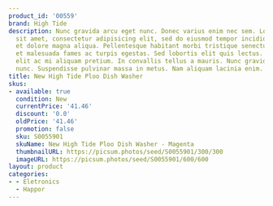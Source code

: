 ```yaml
---
product_id: '00559'
brand: High Tide
description: Nunc gravida arcu eget nunc. Donec varius enim nec sem. Lorem ipsum dolor
  sit amet, consectetur adipisicing elit, sed do eiusmod tempor incididunt ut labore
  et dolore magna aliqua. Pellentesque habitant morbi tristique senectus et netus
  et malesuada fames ac turpis egestas. Sed lobortis elit quis lectus. Integer quis
  elit ac mi aliquam pretium. In convallis tellus a mauris. Nunc gravida arcu eget
  nunc. Suspendisse pulvinar massa in metus. Nam aliquam lacinia enim.
title: New High Tide Ploo Dish Washer
skus:
- available: true
  condition: New
  currentPrice: '41.46'
  discount: '0.0'
  oldPrice: '41.46'
  promotion: false
  sku: S0055901
  skuName: New High Tide Ploo Dish Washer - Magenta
  thumbnailURL: https://picsum.photos/seed/S0055901/300/300
  imageURL: https://picsum.photos/seed/S0055901/600/600
layout: product
categories:
- - Eletronics
  - Happor
---
```

